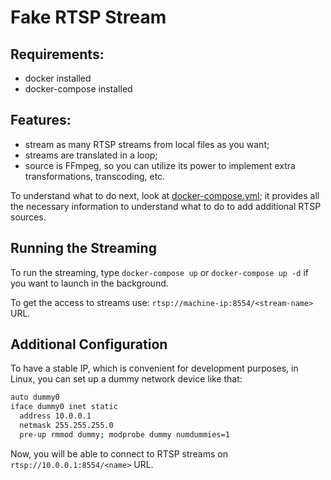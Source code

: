 # Fake RTSP Stream

## Requirements:
- docker installed
- docker-compose installed

## Features:
- stream as many RTSP streams from local files as you want;
- streams are translated in a loop;
- source is FFmpeg, so you can utilize its power to implement extra transformations, transcoding, etc.

To understand what to do next, look at [docker-compose.yml](docker-compose.yml); it provides all the necessary 
information to understand what to do to add additional RTSP sources.

## Running the Streaming

To run the streaming, type `docker-compose up` or `docker-compose up -d` if you want to launch in the background.

To get the access to streams use: `rtsp://machine-ip:8554/<stream-name>` URL.

## Additional Configuration

To have a stable IP, which is convenient for development purposes, in Linux, you can set up a dummy 
network device like that:

```bash
auto dummy0
iface dummy0 inet static
  address 10.0.0.1
  netmask 255.255.255.0
  pre-up rmmod dummy; modprobe dummy numdummies=1
```

Now, you will be able to connect to RTSP streams on `rtsp://10.0.0.1:8554/<name>` URL.
